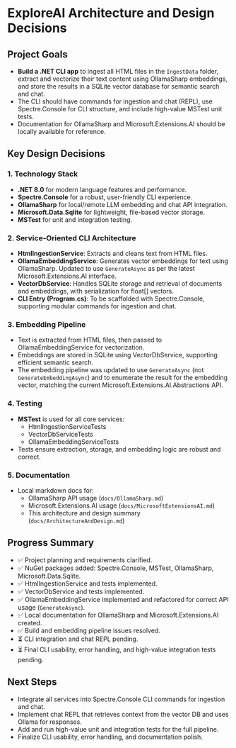 # ExploreAI Architecture and Design Decisions

## Project Goals

- **Build a .NET CLI app** to ingest all HTML files in the `IngestData` folder, extract and vectorize their text content using OllamaSharp embeddings, and store the results in a SQLite vector database for semantic search and chat.
- The CLI should have commands for ingestion and chat (REPL), use Spectre.Console for CLI structure, and include high-value MSTest unit tests.
- Documentation for OllamaSharp and Microsoft.Extensions.AI should be locally available for reference.

## Key Design Decisions

### 1. Technology Stack

- **.NET 8.0** for modern language features and performance.
- **Spectre.Console** for a robust, user-friendly CLI experience.
- **OllamaSharp** for local/remote LLM embedding and chat API integration.
- **Microsoft.Data.Sqlite** for lightweight, file-based vector storage.
- **MSTest** for unit and integration testing.

### 2. Service-Oriented CLI Architecture

- **HtmlIngestionService**: Extracts and cleans text from HTML files.
- **OllamaEmbeddingService**: Generates vector embeddings for text using OllamaSharp. Updated to use `GenerateAsync` as per the latest Microsoft.Extensions.AI interface.
- **VectorDbService**: Handles SQLite storage and retrieval of documents and embeddings, with serialization for float[] vectors.
- **CLI Entry (Program.cs)**: To be scaffolded with Spectre.Console, supporting modular commands for ingestion and chat.

### 3. Embedding Pipeline

- Text is extracted from HTML files, then passed to OllamaEmbeddingService for vectorization.
- Embeddings are stored in SQLite using VectorDbService, supporting efficient semantic search.
- The embedding pipeline was updated to use `GenerateAsync` (not `GenerateEmbeddingAsync`) and to enumerate the result for the embedding vector, matching the current Microsoft.Extensions.AI.Abstractions API.

### 4. Testing

- **MSTest** is used for all core services:
  - HtmlIngestionServiceTests
  - VectorDbServiceTests
  - OllamaEmbeddingServiceTests
- Tests ensure extraction, storage, and embedding logic are robust and correct.

### 5. Documentation

- Local markdown docs for:
  - OllamaSharp API usage (`docs/OllamaSharp.md`)
  - Microsoft.Extensions.AI usage (`docs/MicrosoftExtensionsAI.md`)
  - This architecture and design summary (`docs/ArchitectureAndDesign.md`)

## Progress Summary

- ✅ Project planning and requirements clarified.
- ✅ NuGet packages added: Spectre.Console, MSTest, OllamaSharp, Microsoft.Data.Sqlite.
- ✅ HtmlIngestionService and tests implemented.
- ✅ VectorDbService and tests implemented.
- ✅ OllamaEmbeddingService implemented and refactored for correct API usage (`GenerateAsync`).
- ✅ Local documentation for OllamaSharp and Microsoft.Extensions.AI created.
- ✅ Build and embedding pipeline issues resolved.
- ⏳ CLI integration and chat REPL pending.
- ⏳ Final CLI usability, error handling, and high-value integration tests pending.

## Next Steps

- Integrate all services into Spectre.Console CLI commands for ingestion and chat.
- Implement chat REPL that retrieves context from the vector DB and uses Ollama for responses.
- Add and run high-value unit and integration tests for the full pipeline.
- Finalize CLI usability, error handling, and documentation polish.
